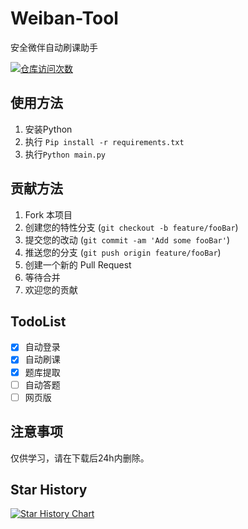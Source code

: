 # Weiban-Tool

安全微伴自动刷课助手

[![仓库访问次数](https://badges.toozhao.com/badges/01J4X431GX8JJ8F43S0ES0ANXY/green.svg)]( "")

## 使用方法

1. 安装Python
2. 执行 <code>Pip install -r requirements.txt</code>
3. 执行<code>Python main.py</code>

## 贡献方法
1. Fork 本项目
2. 创建您的特性分支 (`git checkout -b feature/fooBar`)
3. 提交您的改动 (`git commit -am 'Add some fooBar'`)
4. 推送您的分支 (`git push origin feature/fooBar`)
5. 创建一个新的 Pull Request
6. 等待合并
7. 欢迎您的贡献

## TodoList
- [x] 自动登录
- [x] 自动刷课
- [x] 题库提取
- [ ] 自动答题
- [ ] 网页版
## 注意事项
仅供学习，请在下载后24h内删除。

## Star History

[![Star History Chart](https://api.star-history.com/svg?repos=coaixy/weiban-tool&type=Date)](https://star-history.com/#coaixy/weiban-tool&Date)
